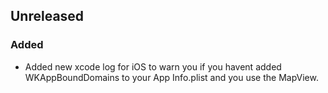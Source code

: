 ## Unreleased

 ### Added
 * Added new xcode log for iOS to warn you if you havent added WKAppBoundDomains to your App Info.plist and you use the MapView.